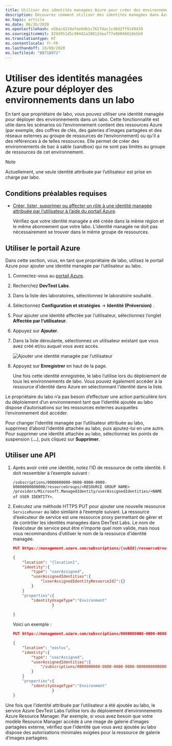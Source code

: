 ```yaml
---
title: Utiliser des identités managées Azure pour créer des environnements dans DevTest Labs | Microsoft Docs
description: Découvrez comment utiliser des identités managées dans Azure pour déployer des environnements dans un labo dans Azure DevTest Labs.
ms.topic: article
ms.date: 06/26/2020
ms.openlocfilehash: e5bac4210afee6db1c7617dac1cd6d2ff9149439
ms.sourcegitcommit: 829d951d5c90442a38012daaf77e86046018e5b9
ms.translationtype: HT
ms.contentlocale: fr-FR
ms.lasthandoff: 10/09/2020
ms.locfileid: "88718972"
---
```

# <a name="use-azure-managed-identities-to-deploy-environments-in-a-lab"></a>Utiliser des identités managées Azure pour déployer des environnements dans un labo 

En tant que propriétaire de labo, vous pouvez utiliser une identité managée pour déployer des environnements dans un labo. Cette fonctionnalité est utile dans les scénarios où l’environnement contient des ressources Azure (par exemple, des coffres de clés, des galeries d’images partagées et des réseaux externes au groupe de ressources de l’environnement) ou qu’il a des références à de telles ressources. Elle permet de créer des environnements de bac à sable (sandbox) qui ne sont pas limités au groupe de ressources de cet environnement.

> [!NOTE]
> Actuellement, une seule identité attribuée par l’utilisateur est prise en charge par labo. 

## <a name="prerequisites"></a>Conditions préalables requises

- [Créer, lister, supprimer ou affecter un rôle à une identité managée attribuée par l’utilisateur à l’aide du portail Azure](../active-directory/managed-identities-azure-resources/how-to-manage-ua-identity-portal.md). 
    
    Vérifiez que votre identité managée a été créée dans la même région et le même abonnement que votre labo. L’identité managée ne doit pas nécessairement se trouver dans le même groupe de ressources.

## <a name="use-azure-portal"></a>Utiliser le portail Azure

Dans cette section, vous, en tant que propriétaire de labo, utilisez le portail Azure pour ajouter une identité managée par l’utilisateur au labo. 

1. Connectez-vous au [portail Azure](https://portal.azure.com).
1. Recherchez **DevTest Labs**.
1. Dans la liste des laboratoires, sélectionnez le laboratoire souhaité.
1. Sélectionnez **Configuration et stratégies** -> **Identité (Préversion)** . 
1. Pour ajouter une identité affectée par l’utilisateur, sélectionnez l’onglet **Affectée par l’utilisateur**.
1. Appuyez sur **Ajouter**.
1. Dans la liste déroulante, sélectionnez un utilisateur existant que vous avez créé et/ou auquel vous avez accès.
 
    ![Ajouter une identité managée par l’utilisateur](./media/use-managed-identities-environments/add-user-managed-identity.png)
1. Appuyez sur **Enregistrer** en haut de la page.

    Une fois cette identité enregistrée, le labo l’utilise lors du déploiement de tous les environnements de labo. Vous pouvez également accéder à la ressource d’identité dans Azure en sélectionnant l’identité dans la liste. 

Le propriétaire du labo n’a pas besoin d’effectuer une action particulière lors du déploiement d’un environnement tant que l’identité ajoutée au labo dispose d’autorisations sur les ressources externes auxquelles l’environnement doit accéder. 

Pour changer l’identité managée par l’utilisateur attribuée au labo, supprimez d’abord l’identité attachée au labo, puis ajoutez-lui en une autre. Pour supprimer une identité attachée au labo, sélectionnez les points de suspension (**...**), puis cliquez sur **Supprimer**. 

## <a name="use-api"></a>Utiliser une API

1. Après avoir créé une identité, notez l’ID de ressource de cette identité. Il doit ressembler à l’exemple suivant : 

    `/subscriptions/0000000000-0000-0000-0000-00000000000000/resourceGroups/<RESOURCE GROUP NAME> /providers/Microsoft.ManagedIdentity/userAssignedIdentities/<NAME of USER IDENTITY>`.
1. Exécutez une méthode HTTPS PUT pour ajouter une nouvelle ressource `ServiceRunner` au labo similaire à l’exemple suivant. La ressource d’exécuteur de service est une ressource proxy permettant de gérer et de contrôler les identités managées dans DevTest Labs. Le nom de l’exécuteur de service peut être n’importe quel nom valide, mais nous vous recommandons d’utiliser le nom de la ressource d’identité managée. 
 
    ```json
    PUT https://management.azure.com/subscriptions/{subId}/resourceGroups/{rg}/providers/Microsoft.Devtestlab/labs/{yourlabname}/serviceRunners/{serviceRunnerName}

    {
        "location": "{location}",
        "identity":{
            "type": "userAssigned",
            "userAssignedIdentities":{
                "[userAssignedIdentityResourceId]":{}
            }
        }
        "properties":{
            "identityUsageType":"Environment"
                     }
          
    }
    ```
 
    Voici un exemple : 

    ```json
    PUT https://management.azure.com/subscriptions/0000000000-0000-0000-0000-000000000000000/resourceGroups/exampleRG/providers/Microsoft.Devtestlab/labs/mylab/serviceRunners/sampleuseridentity

    {
        "location": "eastus",
        "identity":{
            "type": "userAssigned",
            "userAssignedIdentities":{
                "/subscriptions/0000000000-0000-0000-0000-000000000000000/resourceGroups/exampleRG/providers/Microsoft.ManagedIdentity/userAssignedIdentities/sampleuseridentity":{}
            }
        }
        "properties":{
            "identityUsageType":"Environment"
                     }
    }
    ```
 
Une fois que l’identité attribuée par l’utilisateur a été ajoutée au labo, le service Azure DevTest Labs l’utilise lors du déploiement d’environnements Azure Resource Manager. Par exemple, si vous avez besoin que votre modèle Resource Manager accède à une image de galerie d’images partagées externe, vérifiez que l’identité que vous avez ajoutée au labo dispose des autorisations minimales exigées pour la ressource de galerie d’images partagées. 
